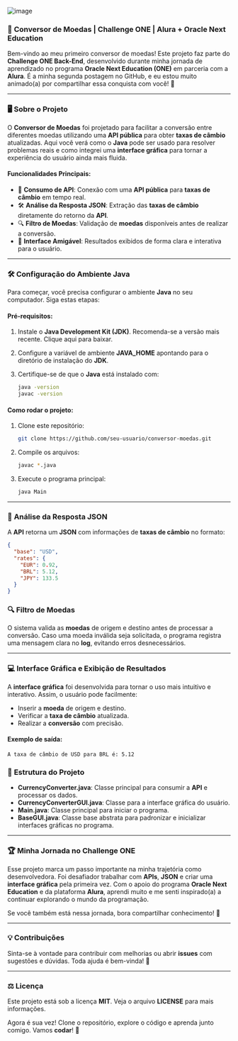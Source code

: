 ![image](https://github.com/user-attachments/assets/efb4bbae-9865-4a48-99d4-15a6b213797e)


### 🚀 **Conversor de Moedas** | **Challenge ONE** | **Alura + Oracle Next Education**

Bem-vindo ao meu primeiro conversor de moedas! Este projeto faz parte do **Challenge ONE Back-End**, desenvolvido durante minha jornada de aprendizado no programa **Oracle Next Education (ONE)** em parceria com a **Alura**. É a minha segunda postagem no GitHub, e eu estou muito animado(a) por compartilhar essa conquista com você! 🌟

---

### 🖥️ **Sobre o Projeto**
O **Conversor de Moedas** foi projetado para facilitar a conversão entre diferentes moedas utilizando uma **API pública** para obter **taxas de câmbio** atualizadas. Aqui você verá como o **Java** pode ser usado para resolver problemas reais e como integrei uma **interface gráfica** para tornar a experiência do usuário ainda mais fluida.

#### **Funcionalidades Principais:**
- 🔗 **Consumo de API**: Conexão com uma **API pública** para **taxas de câmbio** em tempo real.
- 🛠️ **Análise da Resposta JSON**: Extração das **taxas de câmbio** diretamente do retorno da **API**.
- 🔍 **Filtro de Moedas**: Validação de **moedas** disponíveis antes de realizar a conversão.
- 💬 **Interface Amigável**: Resultados exibidos de forma clara e interativa para o usuário.

---

### 🛠️ **Configuração do Ambiente Java**

Para começar, você precisa configurar o ambiente **Java** no seu computador. Siga estas etapas:

#### **Pré-requisitos:**

1. Instale o **Java Development Kit (JDK)**. Recomenda-se a versão mais recente. Clique aqui para baixar.
2. Configure a variável de ambiente **JAVA_HOME** apontando para o diretório de instalação do **JDK**.
3. Certifique-se de que o **Java** está instalado com:

    ```bash
    java -version
    javac -version
    ```

#### **Como rodar o projeto:**

1. Clone este repositório:

    ```bash
    git clone https://github.com/seu-usuario/conversor-moedas.git
    ```

2. Compile os arquivos:

    ```bash
    javac *.java
    ```

3. Execute o programa principal:

    ```bash
    java Main
    ```

---

### 🧩 **Análise da Resposta JSON**

A **API** retorna um **JSON** com informações de **taxas de câmbio** no formato:

```json
{
  "base": "USD",
  "rates": {
    "EUR": 0.92,
    "BRL": 5.12,
    "JPY": 133.5
  }
}

```


### 🔍 **Filtro de Moedas**

O sistema valida as **moedas** de origem e destino antes de processar a conversão. Caso uma moeda inválida seja solicitada, o programa registra uma mensagem clara no **log**, evitando erros desnecessários.

---


### 💻 **Interface Gráfica e Exibição de Resultados**

A **interface gráfica** foi desenvolvida para tornar o uso mais intuitivo e interativo. Assim, o usuário pode facilmente:

- Inserir a **moeda** de origem e destino.
- Verificar a **taxa de câmbio** atualizada.
- Realizar a **conversão** com precisão.

#### Exemplo de saída:

```plaintext
A taxa de câmbio de USD para BRL é: 5.12
```


### 📁 **Estrutura do Projeto**

- **CurrencyConverter.java**: Classe principal para consumir a **API** e processar os dados.
- **CurrencyConverterGUI.java**: Classe para a interface gráfica do usuário.
- **Main.java**: Classe principal para iniciar o programa.
- **BaseGUI.java**: Classe base abstrata para padronizar e inicializar interfaces gráficas no programa.

---

### 🏆 **Minha Jornada no Challenge ONE**

Esse projeto marca um passo importante na minha trajetória como desenvolvedora. Foi desafiador trabalhar com **APIs**, **JSON** e criar uma **interface gráfica** pela primeira vez. Com o apoio do programa **Oracle Next Education** e da plataforma **Alura**, aprendi muito e me senti inspirado(a) a continuar explorando o mundo da programação.

Se você também está nessa jornada, bora compartilhar conhecimento! 🚀

---

### 💡 **Contribuições**

Sinta-se à vontade para contribuir com melhorias ou abrir **issues** com sugestões e dúvidas. Toda ajuda é bem-vinda! 💬

---

### ⚖️ **Licença**
Este projeto está sob a licença **MIT**. Veja o arquivo **LICENSE** para mais informações.

Agora é sua vez! Clone o repositório, explore o código e aprenda junto comigo. Vamos **codar**! 🎉
